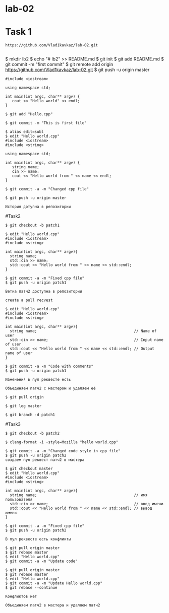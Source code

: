 # lab-02

# Task 1

```
https://github.com/Vlad1kavkaz/lab-02.git
```

```
```
$ mkdir lb2
$ echo "# lb2" >> README.md
$ git init
$ git add README.md
$ git commit -m "first commit"
$ git remote add origin https://github.com/Vlad1kavkaz/lab-02.git
$ git push -u origin master

```
#include <iostream>

using namespace std;

int main(int argc, char** argv) {
   cout << "Hello world" << endl;
}
```

```
$ git add "Hello.cpp"
```

```
$ git commit -m "This is first file"
```

```
$ alias edit=subl
$ edit "Hello world.cpp"
#include <iostream>
#include <string>
 
using namespace std;

int main(int argc, char** argv) {
   string name;
   cin >> name;
   cout << "Hello world from " << name << endl;
}
```

```
$ git commit -a -m "Changed cpp file"
```

```
$ git push -u origin master
```

```
История дотупна в репозитории
```

#Task2

```
$ git checkout -b patch1
```

```
$ edit "Hello world.cpp"
#include <iostream>
#include <string>
 
int main(int argc, char** argv){
  string name;
  std::cin >> name;
  std::cout << "Hello world from " << name << std::endl;
}
```

```
$ git commit -a -m "Fixed cpp file"
$ git push -u origin patch1
```

```
Ветка патч2 доступна в репозитории
```

```
create a pull recvest
```

```
$ edit "Hello world.cpp"
#include <iostream>
#include <string>
 
int main(int argc, char** argv){
  string name;                                           // Name of user
  std::cin >> name;                                      // Input name of user
  std::cout << "Hello world from " << name << std::endl; // Output name of user
} 
```

```
$ git commit -a -m "Code with comments"
$ git push -u origin patch1
```

```
Изменения в пул реквесте есть
```

```
Объединяем патч2 с мастером и удаляем её
```

```
$ git pull origin
```

```
$ git log master
```

```
$ git branch -d patch1
```

#Task3

```
$ git checkout -b patch2
```

```
$ clang-format -i -style=Mozilla "hello world.cpp"
```

```
$ git commit -a -m "Changed code style in cpp file"
$ git push -u origin patch2
создаем пул реквест патч2 в мастера
```

```
$ git checkout master
$ edit "Hello world.cpp"
#include <iostream>
#include <string>
 
int main(int argc, char** argv){
  string name;                                           // имя пользователя
  std::cin >> name;                                      // ввод имени 
  std::cout << "Hello world from " << name << std::endl; // вывод имени
} 

$ git commit -a -m "Fixed cpp file"
$ git push -u origin patch2
```

```
В пул реквесте есть конфликты
```

```
$ git pull origin master
$ git rebase master
$ edit "Hello world.cpp"
$ git commit -a -m "Update code"
```

```
$ git pull origin master
$ git rebase master
$ edit "Hello world.cpp"
$ git commit -a -m "Update Hello world.cpp"
$ git rebase --continue
```

```
Конфликтов нет
```

```
Объединяем патч2 в мастера и удаляем патч2
```
